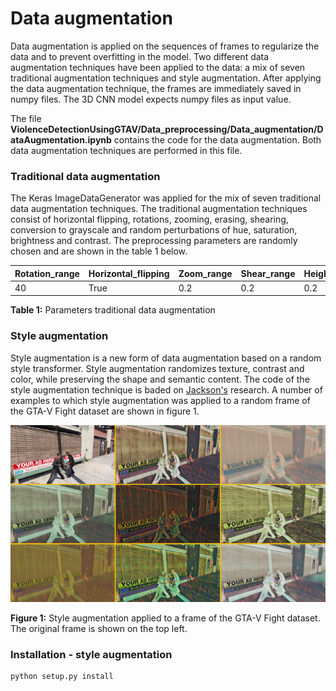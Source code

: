 # Data augmentation

Data augmentation is applied on the sequences of frames to regularize the data and to prevent overfitting in the model. Two different data augmentation techniques have been applied to the data: a mix of seven traditional augmentation techniques and style augmentation. After applying the data augmentation technique, the frames are immediately saved in numpy files. The 3D CNN model expects numpy files as input value.

The file **ViolenceDetectionUsingGTAV/Data_preprocessing/Data_augmentation/DataAugmentation.ipynb** contains the code for the data augmentation. Both data augmentation techniques are performed in this file.

### Traditional data augmentation
The Keras ImageDataGenerator was applied for the mix of seven traditional data augmentation techniques. The traditional augmentation techniques consist of horizontal flipping, rotations, zooming, erasing, shearing, conversion to grayscale and random perturbations of hue, saturation, brightness and contrast. The preprocessing parameters are randomly chosen and are shown in the table 1 below.

| Rotation_range  | Horizontal_flipping   |Zoom_range |Shear_range  |Height_shift_range |Width_shift_range  |Fill_mode  |
| --------------- | --------------------- |-----------|------------ |------------------ |----------------   |---------  |
| 40              | True                  | 0.2        | 0.2        | 0.2               | 0.2               |Nearest    |

**Table 1:** Parameters traditional data augmentation


### Style augmentation
Style augmentation is a new form of data augmentation based on a random style transformer. Style augmentation randomizes texture, contrast and color, while preserving the shape and semantic content. The code of the style augmentation technique is baded on [Jackson's](https://www.semanticscholar.org/paper/Style-Augmentation%3A-Data-Augmentation-via-Style-Jackson-Abarghouei/a34b1a2cb44cbf647fb64dc9de4c128834bd4cef) research. A number of examples to which style augmentation was applied to a random frame of the GTA-V Fight dataset are shown in figure 1.

![Alt text](StyleAugGTADataset.png)

**Figure 1:** Style augmentation applied to a frame of the GTA-V Fight dataset. The original frame is shown on the top left.

### Installation - style augmentation

```bash
python setup.py install
```
